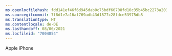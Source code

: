 ```yaml
---
ms.openlocfilehash: fdd141ef46f6d945dab0c75bdf60708fd10c35b45bc2273a2033505078aef48a
ms.sourcegitcommit: 7f8d1e7a16af769adb43d1877c28fdce53975db8
ms.translationtype: HT
ms.contentlocale: de-DE
ms.lasthandoff: 08/06/2021
ms.locfileid: "7004854"
---
```

Apple iPhone